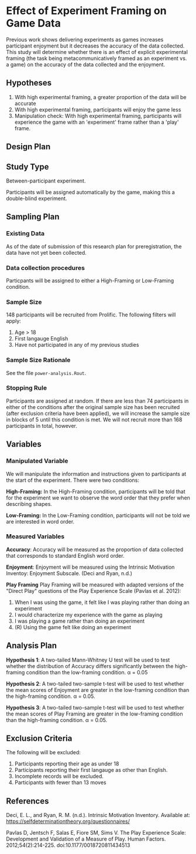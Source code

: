 # Effect of Experiment Framing on Game Data

Previous work shows delivering experiments as games increases participant enjoyment but it decreases the accuracy of the data collected. This study will determine whether there is an effect of explicit experimental framing (the task being metacommunicatively framed as an experiment vs. a game) on the accuracy of the data collected and the enjoyment.

## Hypotheses

1. With high experimental framing, a greater proportion of the data will be accurate
2. With high experimental framing, participants will enjoy the game less
3. Manipulation check: With high experimental framing, participants will experience the game with an 'experiment' frame rather than a 'play' frame.

Design Plan
-----------

## Study Type

Between-participant experiment.

Participants will be assigned automatically by the game, making this a double-blind experiment.

Sampling Plan
-------------

### Existing Data

As of the date of submission of this research plan for preregistration, the data have not yet been collected.

### Data collection procedures

Particpants will be assigned to either a High-Framing or Low-Framing condition. 

### Sample Size

148 participants will be recruited from Prolific. The following filters will apply:

1. Age > 18
2. First langauge English
3. Have not participated in any of my previous studies

### Sample Size Rationale

See the file `power-analysis.Rout`.

### Stopping Rule

Participants are assigned at random. If there are less than 74 participants in either of the conditions after the original sample size has been recruited (after exclusion criteria have been applied), we will increase the sample size in blocks of 5 until this condition is met. We will not recruit more than 168 participants in total, however.

Variables
---------

### Manipulated Variable

We will manipulate the information and instructions given to participants at the start of the experiment. There were two conditions:

**High-Framing:** In the High-Framing condition, participants will be told that for the experiment we want to observe the word order that they prefer when describing shapes.

**Low-Framing:** In the Low-Framing condition, participants will not be told we are interested in word order.

### Measured Variables

**Accuracy**: Accuracy will be measured as the proportion of data collected that corresponds to standard English word order.

**Enjoyment**: Enjoyment will be measured using the Intrinsic Motivation Inventoy: Enjoyment Subscale. (Deci and Ryan, n.d.)

**Play Framing** Play Framing will be measured with adapted versions of the "Direct Play" questions of the Play Experience Scale (Pavlas et al. 2012):

1. When I was using the game, it felt like I was playing rather than doing an experiment
2. I would characterize my experience with the game as playing
3. I was playing a game rather than doing an experiment
4. (R) Using the game felt like doing an experiment 

Analysis Plan
-------------

**Hypothesis 1**: A two-tailed Mann-Whitney U test will be used to test whether the distribution of Accuracy differs significantly between the high-framing condition than the low-framing condition. α = 0.05

**Hypothesis 2**: A two-tailed two-sample t-test will be used to test whether the mean scores of Enjoyment are greater in the low-framing condition than the high-framing condition. α = 0.05.

**Hypothesis 3**: A two-tailed two-sample t-test will be used to test whether the mean scores of Play Framing are greater in the low-framing condition than the high-framing condition. α = 0.05.

## Exclusion Criteria

The following will be excluded:

1. Participants reporting their age as under 18
2. Participants reporting their first langauge as other than English.
3. Incomplete records will be excluded.
4. Participants with fewer than 13 moves

References
----------

Deci, E. L., and Ryan, R. M. (n.d.). Intrinsic Motivation Inventory. Available at: https://selfdeterminationtheory.org/questionnaires/

Pavlas D, Jentsch F, Salas E, Fiore SM, Sims V. The Play Experience Scale: Development and Validation of a Measure of Play. Human Factors. 2012;54(2):214-225. doi:10.1177/0018720811434513
